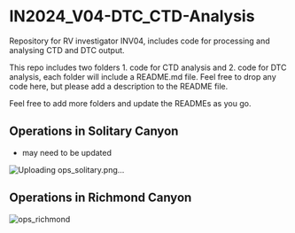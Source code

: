 # IN2024_V04-DTC_CTD-Analysis
Repository for RV investigator INV04, includes code for processing and analysing CTD and DTC output.

This repo includes two folders 1. code for CTD analysis and 2. code for DTC analysis, each folder will include a README.md file. Feel free to drop any code here, but please add a description to the README file. 

Feel free to add more folders and update the READMEs as you go.


## Operations in Solitary Canyon 

- may need to be updated
  
![Uploading ops_solitary.png…]()



## Operations in Richmond Canyon
![ops_richmond](https://github.com/Isabela-conde/IN2024_V04-Data-Analysis/assets/160552485/0b1a1d7a-fc51-4dc2-b10c-51dec079a2b9)
